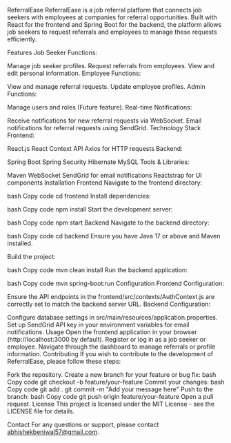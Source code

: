 ReferralEase
ReferralEase is a job referral platform that connects job seekers with employees at companies for referral opportunities. Built with React for the frontend and Spring Boot for the backend, the platform allows job seekers to request referrals and employees to manage these requests efficiently.

Features
Job Seeker Functions:

Manage job seeker profiles.
Request referrals from employees.
View and edit personal information.
Employee Functions:

View and manage referral requests.
Update employee profiles.
Admin Functions:

Manage users and roles (Future feature).
Real-time Notifications:

Receive notifications for new referral requests via WebSocket.
Email notifications for referral requests using SendGrid.
Technology Stack
Frontend:

React.js
React Context API
Axios for HTTP requests
Backend:

Spring Boot
Spring Security
Hibernate
MySQL
Tools & Libraries:

Maven
WebSocket
SendGrid for email notifications
Reactstrap for UI components
Installation
Frontend
Navigate to the frontend directory:

bash
Copy code
cd frontend
Install dependencies:

bash
Copy code
npm install
Start the development server:

bash
Copy code
npm start
Backend
Navigate to the backend directory:

bash
Copy code
cd backend
Ensure you have Java 17 or above and Maven installed.

Build the project:

bash
Copy code
mvn clean install
Run the backend application:

bash
Copy code
mvn spring-boot:run
Configuration
Frontend Configuration:

Ensure the API endpoints in the frontend/src/contexts/AuthContext.js are correctly set to match the backend server URL.
Backend Configuration:

Configure database settings in src/main/resources/application.properties.
Set up SendGrid API key in your environment variables for email notifications.
Usage
Open the frontend application in your browser (http://localhost:3000 by default).
Register or log in as a job seeker or employee.
Navigate through the dashboard to manage referrals or profile information.
Contributing
If you wish to contribute to the development of ReferralEase, please follow these steps:

Fork the repository.
Create a new branch for your feature or bug fix:
bash
Copy code
git checkout -b feature/your-feature
Commit your changes:
bash
Copy code
git add .
git commit -m "Add your message here"
Push to the branch:
bash
Copy code
git push origin feature/your-feature
Open a pull request.
License
This project is licensed under the MIT License - see the LICENSE file for details.

Contact
For any questions or support, please contact abhishekbeniwal57@gmail.com.

